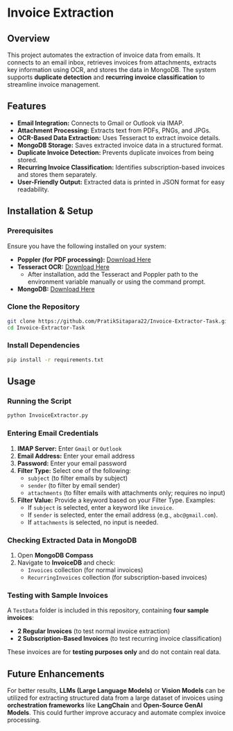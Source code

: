# Invoice Extraction

## Overview
This project automates the extraction of invoice data from emails. It connects to an email inbox, retrieves invoices from attachments, extracts key information using OCR, and stores the data in MongoDB. The system supports **duplicate detection** and **recurring invoice classification** to streamline invoice management.

## Features
- **Email Integration:** Connects to Gmail or Outlook via IMAP.
- **Attachment Processing:** Extracts text from PDFs, PNGs, and JPGs.
- **OCR-Based Data Extraction:** Uses Tesseract to extract invoice details.
- **MongoDB Storage:** Saves extracted invoice data in a structured format.
- **Duplicate Invoice Detection:** Prevents duplicate invoices from being stored.
- **Recurring Invoice Classification:** Identifies subscription-based invoices and stores them separately.
- **User-Friendly Output:** Extracted data is printed in JSON format for easy readability.

## Installation & Setup

### Prerequisites
Ensure you have the following installed on your system:

- **Poppler (for PDF processing):** [Download Here](https://github.com/oschwartz10612/poppler-windows/releases)
- **Tesseract OCR:** [Download Here](https://github.com/UB-Mannheim/tesseract/wiki)
  - After installation, add the Tesseract and Poppler path to the environment variable manually or using the command prompt.
- **MongoDB:** [Download Here](https://www.mongodb.com/try/download/community)


### Clone the Repository
```bash
git clone https://github.com/PratikSitapara22/Invoice-Extractor-Task.git
cd Invoice-Extractor-Task
```

### Install Dependencies
```bash
pip install -r requirements.txt
```

## Usage

### Running the Script
```bash
python InvoiceExtractor.py
```

### Entering Email Credentials
1. **IMAP Server:** Enter `Gmail` or `Outlook`
2. **Email Address:** Enter your email address
3. **Password:** Enter your email password
4. **Filter Type:** Select one of the following:
   - `subject` (to filter emails by subject)
   - `sender` (to filter by email sender)
   - `attachments` (to filter emails with attachments only; requires no input)
5. **Filter Value:** Provide a keyword based on your Filter Type. Examples:
   - If `subject` is selected, enter a keyword like `invoice`.
   - If `sender` is selected, enter the email address (e.g., `abc@gmail.com`).
   - If `attachments` is selected, no input is needed.

### Checking Extracted Data in MongoDB
1. Open **MongoDB Compass** 
2. Navigate to **InvoiceDB** and check:
   - `Invoices` collection (for normal invoices)
   - `RecurringInvoices` collection (for subscription-based invoices)

### Testing with Sample Invoices

A `TestData` folder is included in this repository, containing **four sample invoices**:
- **2 Regular Invoices** (to test normal invoice extraction)
- **2 Subscription-Based Invoices** (to test recurring invoice classification)
  
These invoices are for **testing purposes only** and do not contain real data.

## Future Enhancements
For better results, **LLMs (Large Language Models)** or **Vision Models** can be utilized for extracting structured data from a large dataset of invoices using **orchestration frameworks** like **LangChain** and **Open-Source GenAI Models**. This could further improve accuracy and automate complex invoice processing.


